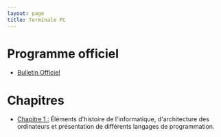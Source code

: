 ```yaml
---
layout: page
title: Terminale PC
---
```


# Programme officiel

- <a href="https://cache.media.education.gouv.fr/file/special_8_men/99/0/physique_chimie_S_195990.pdf">Bulletin Officiel</a>

# Chapitres

- <a href="http://dlatreyte.github.io/ressources/ts-pc/C2_caracteristiques_ondes/C2_1.html"> Chapitre 1 :</a> Éléments d'histoire de l'informatique, d'architecture des ordinateurs et présentation de différents langages de programmation.

